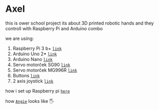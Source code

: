 # Axel

this is ower school project
its about 3D printed robotic hands and they controll with Raspberry Pi and Arduino combo

we are using:
1. Raspberry Pi 3 b+		[`link`](https://www.raspberrypi.com/products/raspberry-pi-3-model-b-plus/)
1. Arduino Uno 2*		[`link`](https://techfun.sk/produkt/arduino-uno-r3-precizny-klon/)
1. Arduino Nano			[`link`](https://techfun.sk/produkt/arduino-nano-precizny-klon/)
1. Servo motorček SG90		[`link`](https://techfun.sk/produkt/servo-motorcek-sg90/)
1. Servo motorček MG996R	[`link`](https://techfun.sk/produkt/servo-motorcek-mg996r/)
1. Buttons			[`link`](https://techfun.sk/produkt/tlacidlo-pbs-110-momentove-normalne-otvorene/)
1. 2 axis joystick		[`link`](https://techfun.sk/produkt/joystick-2-osi-analogovy-vystup/)

how i set up Raspberry pi [`here`](/RP_info.txt)

how [`Angie`](/3D_models/Angie.jpg) looks like :raised_hand_with_fingers_splayed:
